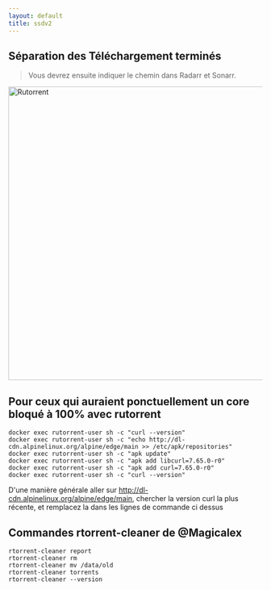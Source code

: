 ```yaml
---
layout: default
title: ssdv2
---
```

## Séparation des Téléchargement terminés
> Vous devrez ensuite indiquer le chemin dans Radarr et Sonarr.

<img width="582" alt="Rutorrent" src="https://user-images.githubusercontent.com/64525827/105710575-998d6880-5f17-11eb-853c-ff649a4c7f20.png">


## Pour ceux qui auraient ponctuellement un core bloqué à 100% avec rutorrent

	docker exec rutorrent-user sh -c "curl --version"
	docker exec rutorrent-user sh -c "echo http://dl-cdn.alpinelinux.org/alpine/edge/main >> /etc/apk/repositories"
	docker exec rutorrent-user sh -c "apk update"
	docker exec rutorrent-user sh -c "apk add libcurl=7.65.0-r0"
	docker exec rutorrent-user sh -c "apk add curl=7.65.0-r0"
	docker exec rutorrent-user sh -c "curl --version"


D'une manière générale aller sur http://dl-cdn.alpinelinux.org/alpine/edge/main, chercher la version curl la plus récente, et remplacez la dans les lignes de commande ci dessus

## Commandes rtorrent-cleaner de @Magicalex

	rtorrent-cleaner report
	rtorrent-cleaner rm
	rtorrent-cleaner mv /data/old
	rtorrent-cleaner torrents
	rtorrent-cleaner --version
